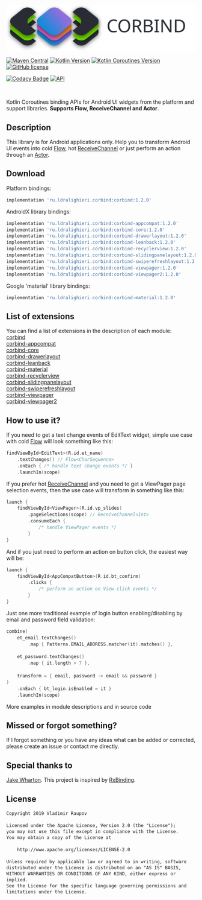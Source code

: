 ﻿[![Corbind](logo.svg)](https://ldralighieri.github.io/Corbind)

[![Maven Central](https://img.shields.io/maven-central/v/ru.ldralighieri.corbind/corbind.svg)](https://search.maven.org/search?q=g:ru.ldralighieri.corbind)
[![Kotlin Version](https://img.shields.io/badge/Kotlin-v1.3.50-blue.svg)](https://kotlinlang.org)
[![Kotlin Coroutines Version](https://img.shields.io/badge/Coroutines-v1.3.2-blue.svg)](https://kotlinlang.org/docs/reference/coroutines-overview.html)
[![GitHub license](https://img.shields.io/badge/license-Apache%20License%202.0-blue.svg?style=flat)](https://www.apache.org/licenses/LICENSE-2.0)

[![Codacy Badge](https://api.codacy.com/project/badge/Grade/a1c9a1b1d1ce4ca7a201ab93492bf6e0)](https://www.codacy.com/app/LDRAlighieri/Corbind?utm_source=github.com&amp;utm_medium=referral&amp;utm_content=LDRAlighieri/Corbind&amp;utm_campaign=Badge_Grade)
[![API](https://img.shields.io/badge/API-14%2B-brightgreen.svg?style=flat)](https://android-arsenal.com/api?level=14)

<br>

Kotlin Coroutines binding APIs for Android UI widgets from the platform and support libraries. **Supports Flow, ReceiveChannel and Actor**.


## Description

This library is for Android applications only. Help you to transform Android UI events into cold [Flow][flow], hot [ReceiveChannel][channel] or just perform an action through an [Actor][actor].


## Download

Platform bindings:
```groovy
implementation 'ru.ldralighieri.corbind:corbind:1.2.0'
```

AndroidX library bindings:
```groovy
implementation 'ru.ldralighieri.corbind:corbind-appcompat:1.2.0'
implementation 'ru.ldralighieri.corbind:corbind-core:1.2.0'
implementation 'ru.ldralighieri.corbind:corbind-drawerlayout:1.2.0'
implementation 'ru.ldralighieri.corbind:corbind-leanback:1.2.0'
implementation 'ru.ldralighieri.corbind:corbind-recyclerview:1.2.0'
implementation 'ru.ldralighieri.corbind:corbind-slidingpanelayout:1.2.0'
implementation 'ru.ldralighieri.corbind:corbind-swiperefreshlayout:1.2.0'
implementation 'ru.ldralighieri.corbind:corbind-viewpager:1.2.0'
implementation 'ru.ldralighieri.corbind:corbind-viewpager2:1.2.0'
```

Google 'material' library bindings:
```groovy
implementation 'ru.ldralighieri.corbind:corbind-material:1.2.0'
```


## List of extensions
You can find a list of extensions in the description of each module:  
[corbind]  
[corbind-appcompat]  
[corbind-core]  
[corbind-drawerlayout]  
[corbind-leanback]  
[corbind-material]  
[corbind-recyclerview]  
[corbind-slidingpanelayout]  
[corbind-swiperefreshlayout]  
[corbind-viewpager]  
[corbind-viewpager2]


## How to use it?

If you need to get a text change events of EditText widget, simple use case with cold [Flow][flow] will look something like this:
```kotlin
findViewById<EditText>(R.id.et_name)
    .textChanges() // Flow<CharSequence>
    .onEach { /* handle text change events */ }
    .launchIn(scope)
```

If you prefer hot [ReceiveChannel][channel] and you need to get a ViewPager page selection events, then the use case will transform in something like this:
```kotlin
launch {
    findViewById<ViewPager>(R.id.vp_slides)
        .pageSelections(scope) // ReceiveChannel<Int>
        .consumeEach {
            /* handle ViewPager events */
        }
}
```

And if you just need to perform an action on button click, the easiest way will be:
```kotlin
launch {
    findViewById<AppCompatButton>(R.id.bt_confirm)
        .clicks {
            /* perform an action on View click events */
        }
}
```

Just one more traditional example of login button enabling/disabling by email and password field validation:
```kotlin
combine(
    et_email.textChanges()
        .map { Patterns.EMAIL_ADDRESS.matcher(it).matches() },

    et_password.textChanges()
        .map { it.length > 7 },

    transform = { email, password -> email && password }
)
    .onEach { bt_login.isEnabled = it }
    .launchIn(scope)
```

More examples in module descriptions and in source code


## Missed or forgot something?

If I forgot something or you have any ideas what can be added or corrected, please create an issue or contact me directly.


## Special thanks to

[Jake Wharton][jw]. This project is inspired by [RxBinding][rx].


## License

```
Copyright 2019 Vladimir Raupov

Licensed under the Apache License, Version 2.0 (the "License");
you may not use this file except in compliance with the License.
You may obtain a copy of the License at

    http://www.apache.org/licenses/LICENSE-2.0

Unless required by applicable law or agreed to in writing, software
distributed under the License is distributed on an "AS IS" BASIS,
WITHOUT WARRANTIES OR CONDITIONS OF ANY KIND, either express or implied.
See the License for the specific language governing permissions and
limitations under the License.
```


[jw]: https://github.com/JakeWharton
[rx]: https://github.com/JakeWharton/RxBinding
[flow]: https://kotlin.github.io/kotlinx.coroutines/kotlinx-coroutines-core/kotlinx.coroutines.flow/-flow/index.html
[channel]: https://kotlin.github.io/kotlinx.coroutines/kotlinx-coroutines-core/kotlinx.coroutines.channels/-receive-channel/index.html
[actor]: https://kotlin.github.io/kotlinx.coroutines/kotlinx-coroutines-core/kotlinx.coroutines.channels/actor.html

[corbind]: https://github.com/LDRAlighieri/Corbind/tree/master/corbind
[corbind-appcompat]: https://github.com/LDRAlighieri/Corbind/tree/master/corbind-appcompat
[corbind-core]: https://github.com/LDRAlighieri/Corbind/tree/master/corbind-core
[corbind-drawerlayout]: https://github.com/LDRAlighieri/Corbind/tree/master/corbind-drawerlayout
[corbind-leanback]: https://github.com/LDRAlighieri/Corbind/tree/master/corbind-leanback
[corbind-material]: https://github.com/LDRAlighieri/Corbind/tree/master/corbind-material
[corbind-recyclerview]: https://github.com/LDRAlighieri/Corbind/tree/master/corbind-recyclerview
[corbind-slidingpanelayout]: https://github.com/LDRAlighieri/Corbind/tree/master/corbind-slidingpanelayout
[corbind-swiperefreshlayout]: https://github.com/LDRAlighieri/Corbind/tree/master/corbind-swiperefreshlayout
[corbind-viewpager]: https://github.com/LDRAlighieri/Corbind/tree/master/corbind-viewpager
[corbind-viewpager2]: https://github.com/LDRAlighieri/Corbind/tree/master/corbind-viewpager2
